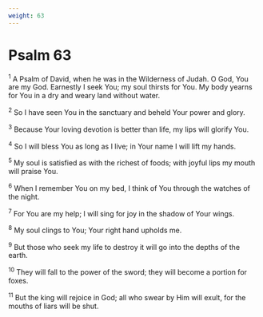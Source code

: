 ```yaml
---
weight: 63
---
```


# Psalm 63

<sup>1</sup> A Psalm of David, when he was in the Wilderness of Judah. O God, You are my God. Earnestly I seek You; my soul thirsts for You. My body yearns for You in a dry and weary land without water. 

<sup>2</sup> So I have seen You in the sanctuary and beheld Your power and glory. 

<sup>3</sup> Because Your loving devotion is better than life, my lips will glorify You. 

<sup>4</sup> So I will bless You as long as I live; in Your name I will lift my hands. 

<sup>5</sup> My soul is satisfied as with the richest of foods; with joyful lips my mouth will praise You. 

<sup>6</sup> When I remember You on my bed, I think of You through the watches of the night. 

<sup>7</sup> For You are my help; I will sing for joy in the shadow of Your wings. 

<sup>8</sup> My soul clings to You; Your right hand upholds me. 

<sup>9</sup> But those who seek my life to destroy it will go into the depths of the earth. 

<sup>10</sup> They will fall to the power of the sword; they will become a portion for foxes. 

<sup>11</sup> But the king will rejoice in God; all who swear by Him will exult, for the mouths of liars will be shut. 


